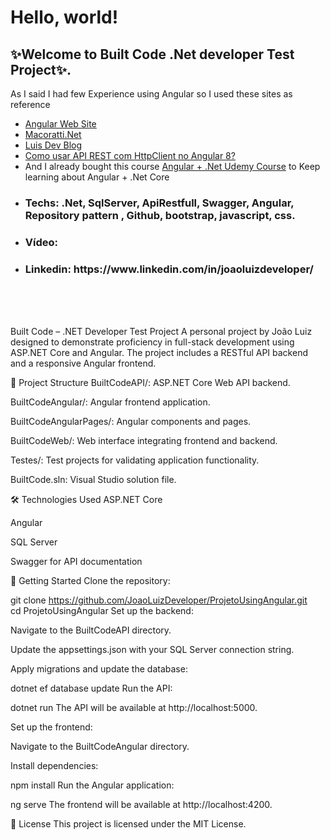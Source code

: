 <h1>Hello, world!</h1>
<h2> ✨Welcome to Built Code .Net developer Test Project✨.</h2>
<p> As I said I had few Experience using Angular so I used these sites as reference</p>
<ul>
  <li><a href='https://angular.io/'>Angular Web Site</a></li>
  <li><a href='http://www.macoratti.net/19/10/ang7_apinc1.htm'>Macoratti.Net</a></li>
  <li><a href='https://www.luisdev.com.br/2020/07/30/asp-net-core-signalr-e-angular-8-criando-um-painel-de-cotacoes-de-acoes-com-dados-em-tempo-real/'>Luis Dev Blog</a></li>
  <li><a href='https://www.ramosdainformatica.com.br/programacao/angularjs/como-usar-api-rest-com-httpclient-no-angular-8/'>Como usar API REST com HttpClient no Angular 8?</a></li>
  <li>And I already bought this course <a href="https://www.udemy.com/course/build-an-app-with-aspnet-core-and-angular-from-scratch/">Angular + .Net Udemy Course</a> to Keep learning about Angular + .Net Core</li>
</ul>

+ <h3> Techs: .Net, SqlServer, ApiRestfull, Swagger, Angular, Repository pattern , Github, bootstrap, javascript, css.
+ <h3> Vídeo:  </h3>
+ <h3> Linkedin: https://www.linkedin.com/in/joaoluizdeveloper/ </h3>

<br />

<br />

<br />

Built Code – .NET Developer Test Project
A personal project by João Luiz designed to demonstrate proficiency in full-stack development using ASP.NET Core and Angular. The project includes a RESTful API backend and a responsive Angular frontend.

📁 Project Structure
BuiltCodeAPI/: ASP.NET Core Web API backend.

BuiltCodeAngular/: Angular frontend application.

BuiltCodeAngularPages/: Angular components and pages.

BuiltCodeWeb/: Web interface integrating frontend and backend.

Testes/: Test projects for validating application functionality.

BuiltCode.sln: Visual Studio solution file.

🛠️ Technologies Used
ASP.NET Core

Angular

SQL Server

Swagger for API documentation

🚀 Getting Started
Clone the repository:

git clone https://github.com/JoaoLuizDeveloper/ProjetoUsingAngular.git
<br />
cd ProjetoUsingAngular
Set up the backend:

Navigate to the BuiltCodeAPI directory.

Update the appsettings.json with your SQL Server connection string.

Apply migrations and update the database:

dotnet ef database update
Run the API:

dotnet run
The API will be available at http://localhost:5000.

Set up the frontend:

Navigate to the BuiltCodeAngular directory.

Install dependencies:

npm install
Run the Angular application:

ng serve
The frontend will be available at http://localhost:4200.

📄 License
This project is licensed under the MIT License.
